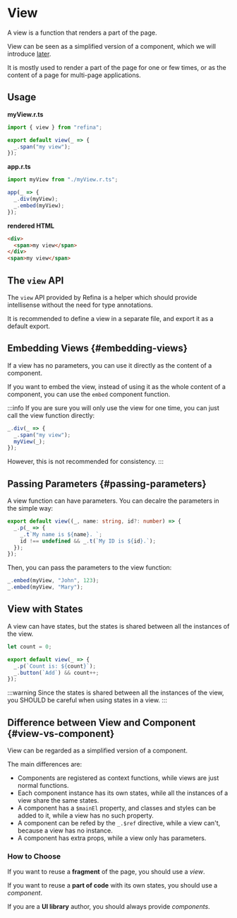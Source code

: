 # View

A view is a function that renders a part of the page.

View can be seen as a simplified version of a component, which we will introduce [later](#view-vs-component).

It is mostly used to render a part of the page for one or few times, or as the content of a page for multi-page applications.

## Usage

**myView.r.ts**

```ts
import { view } from "refina";

export default view(_ => {
  _.span("my view");
});
```

**app.r.ts**

```ts
import myView from "./myView.r.ts";

app(_ => {
  _.div(myView);
  _.embed(myView);
});
```

**rendered HTML**

```html
<div>
  <span>my view</span>
</div>
<span>my view</span>
```

## The `view` API

The `view` API provided by Refina is a helper which should provide intellisense without the need for type annotations.

It is recommended to define a view in a separate file, and export it as a default export.

## Embedding Views {#embedding-views}

If a view has no parameters, you can use it directly as the content of a component.

If you want to embed the view, instead of using it as the whole content of a component, you can use the `embed` component function.

:::info
If you are sure you will only use the view for one time, you can just call the view function directly:

```ts
_.div(_ => {
  _.span("my view");
  myView(_);
});
```

However, this is not recommended for consistency.
:::

## Passing Parameters {#passing-parameters}

A view function can have parameters. You can decalre the parameters in the simple way:

```ts
export default view((_, name: string, id?: number) => {
  _.p(_ => {
    _.t`My name is ${name}. `;
    id !== undefined && _.t(`My ID is ${id}.`);
  });
});
```

Then, you can pass the parameters to the view function:

```ts
_.embed(myView, "John", 123);
_.embed(myView, "Mary");
```

## View with States

A view can have states, but the states is shared between all the instances of the view.

```ts
let count = 0;

export default view(_ => {
  _.p(`Count is: ${count}`);
  _.button(`Add`) && count++;
});
```

:::warning
Since the states is shared between all the instances of the view, you SHOULD be careful when using states in a view.
:::

## Difference between View and Component {#view-vs-component}

View can be regarded as a simplified version of a component.

The main differences are:

- Components are registered as context functions, while views are just normal functions.
- Each component instance has its own states, while all the instances of a view share the same states.
- A component has a `$mainEl` property, and classes and styles can be added to it, while a view has no such property.
- A component can be refed by the `_.$ref` directive, while a view can't, because a view has no instance.
- A component has extra props, while a view only has parameters.

### How to Choose

If you want to reuse a **fragment** of the page, you should use a _view_.

If you want to reuse a **part of code** with its own states, you should use a _component_.

If you are a **UI library** author, you should always provide _components_.

